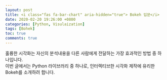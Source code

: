 ```yaml
---
layout: post
title: <i class="fas fa-bar-chart" aria-hidden="true"> Bokeh 입문</i>
date: 2020-02-20 19:26:00 +0800
categories: [Python, Visulaization]
tags: [Bohek]
toc: true
comments: true
---
```


훌륭한 시각화는 자신의 분석내용을 다른 사람에게 전달하는 가장 효과적인 방법 중 하나입니다.  
이번 글에서는 Python 라이브러리 중 하나로, 인터렉티브한 시각화 제작에 유리한 Bokeh를 소개하려 합니다.
